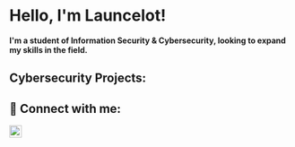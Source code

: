 <h1>Hello, I'm Launcelot!</h1>

<strong>I'm a student of Information Security & Cybersecurity, looking to expand my skills in the field.</strong>


<h2>Cybersecurity Projects:</h2>



<h2> 🤳 Connect with me:</h2>

[<img align="left" alt="LauncelotSutton | LinkedIn" width="22px" src="https://cdn.jsdelivr.net/npm/simple-icons@v3/icons/linkedin.svg" />][linkedin]

[linkedin]: www.linkedin.com/in/launcelot-sutton-8a210355
